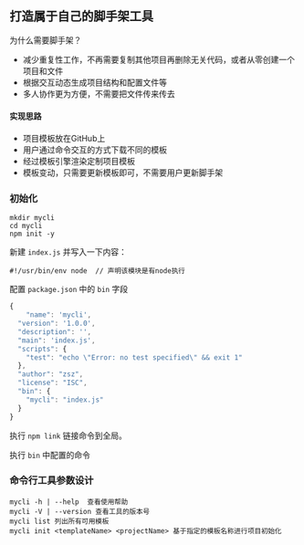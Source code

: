 ## 打造属于自己的脚手架工具

为什么需要脚手架？

- 减少重复性工作，不再需要复制其他项目再删除无关代码，或者从零创建一个项目和文件
- 根据交互动态生成项目结构和配置文件等
- 多人协作更为方便，不需要把文件传来传去

#### 实现思路

- 项目模板放在GitHub上
- 用户通过命令交互的方式下载不同的模板
- 经过模板引擎渲染定制项目模板
- 模板变动，只需要更新模板即可，不需要用户更新脚手架

### 初始化

```
mkdir mycli
cd mycli
npm init -y
```

新建 `index.js` 并写入一下内容：

```
#!/usr/bin/env node  // 声明该模块是有node执行
```

配置 `package.json` 中的 `bin` 字段

```js
{
	"name": 'mycli',
  "version": '1.0.0',
  "description": '',
  "main": 'index.js',
  "scripts": {
    "test": "echo \"Error: no test specified\" && exit 1"
  },
  "author": "zsz",
  "license": "ISC",
  "bin": {
    "mycli": "index.js"
  }
}
```

执行 `npm link` 链接命令到全局。

执行 `bin` 中配置的命令

### 命令行工具参数设计

```
mycli -h | --help  查看使用帮助
mycli -V | --version 查看工具的版本号
mycli list 列出所有可用模板
mycli init <templateName> <projectName> 基于指定的模板名称进行项目初始化
```

